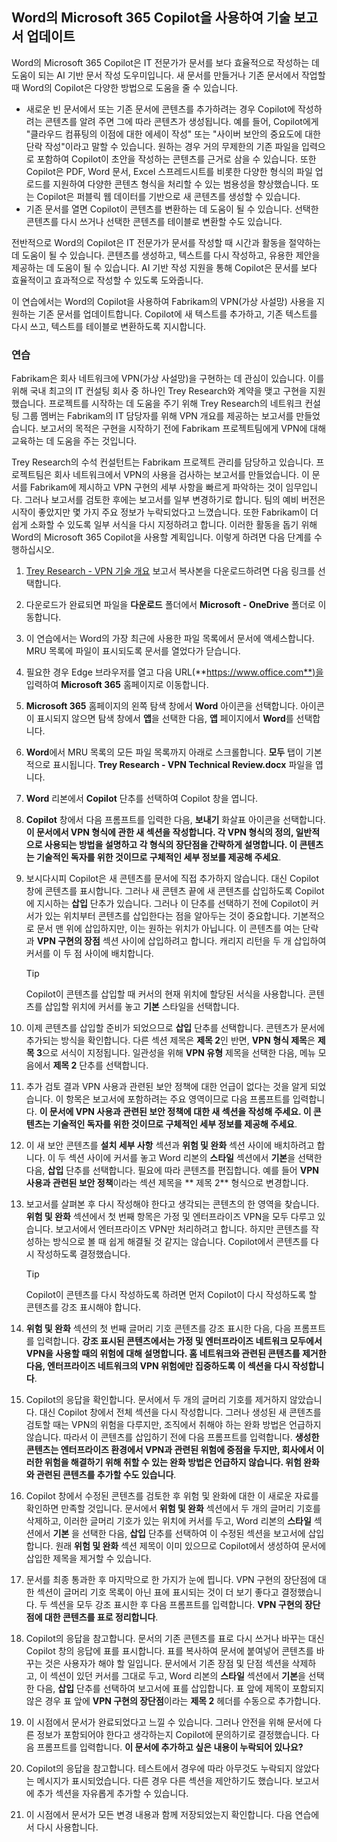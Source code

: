 
Word의 Microsoft 365 Copilot을 사용하여 기술 보고서 업데이트
---
Word의 Microsoft 365 Copilot은 IT 전문가가 문서를 보다 효율적으로 작성하는 데 도움이 되는 AI 기반 문서 작성 도우미입니다. 새 문서를 만들거나 기존 문서에서 작업할 때 Word의 Copilot은 다양한 방법으로 도움을 줄 수 있습니다.

- 새로운 빈 문서에서 또는 기존 문서에 콘텐츠를 추가하려는 경우 Copilot에 작성하려는 콘텐츠를 알려 주면 그에 따라 콘텐츠가 생성됩니다. 예를 들어, Copilot에게 "클라우드 컴퓨팅의 이점에 대한 에세이 작성" 또는 "사이버 보안의 중요도에 대한 단락 작성"이라고 말할 수 있습니다. 원하는 경우 거의 무제한의 기존 파일을 입력으로 포함하여 Copilot이 초안을 작성하는 콘텐츠를 근거로 삼을 수 있습니다. 또한 Copilot은 PDF, Word 문서, Excel 스프레드시트를 비롯한 다양한 형식의 파일 업로드를 지원하여 다양한 콘텐츠 형식을 처리할 수 있는 범용성을 향상했습니다. 또는 Copilot은 퍼블릭 웹 데이터를 기반으로 새 콘텐츠를 생성할 수 있습니다.
- 기존 문서를 열면 Copilot이 콘텐츠를 변환하는 데 도움이 될 수 있습니다. 선택한 콘텐츠를 다시 쓰거나 선택한 콘텐츠를 테이블로 변환할 수도 있습니다.

전반적으로 Word의 Copilot은 IT 전문가가 문서를 작성할 때 시간과 활동을 절약하는 데 도움이 될 수 있습니다. 콘텐츠를 생성하고, 텍스트를 다시 작성하고, 유용한 제안을 제공하는 데 도움이 될 수 있습니다. AI 기반 작성 지원을 통해 Copilot은 문서를 보다 효율적이고 효과적으로 작성할 수 있도록 도와줍니다.

이 연습에서는 Word의 Copilot을 사용하여 Fabrikam의 VPN(가상 사설망) 사용을 지원하는 기존 문서를 업데이트합니다. Copilot에 새 텍스트를 추가하고, 기존 텍스트를 다시 쓰고, 텍스트를 테이블로 변환하도록 지시합니다.

### 연습

Fabrikam은 회사 네트워크에 VPN(가상 사설망)을 구현하는 데 관심이 있습니다. 이를 위해 국내 최고의 IT 컨설팅 회사 중 하나인 Trey Research와 계약을 맺고 구현을 지원했습니다. 프로젝트를 시작하는 데 도움을 주기 위해 Trey Research의 네트워크 컨설팅 그룹 멤버는 Fabrikam의 IT 담당자를 위해 VPN 개요를 제공하는 보고서를 만들었습니다. 보고서의 목적은 구현을 시작하기 전에 Fabrikam 프로젝트팀에게 VPN에 대해 교육하는 데 도움을 주는 것입니다.

Trey Research의 수석 컨설턴트는 Fabrikam 프로젝트 관리를 담당하고 있습니다. 프로젝트팀은 회사 네트워크에서 VPN의 사용을 검사하는 보고서를 만들었습니다. 이 문서를 Fabrikam에 제시하고 VPN 구현의 세부 사항을 빠르게 파악하는 것이 임무입니다. 그러나 보고서를 검토한 후에는 보고서를 일부 변경하기로 합니다. 팀의 예비 버전은 시작이 좋았지만 몇 가지 주요 정보가 누락되었다고 느꼈습니다. 또한 Fabrikam이 더 쉽게 소화할 수 있도록 일부 서식을 다시 지정하려고 합니다. 이러한 활동을 돕기 위해 Word의 Microsoft 365 Copilot을 사용할 계획입니다. 이렇게 하려면 다음 단계를 수행하십시오.

1. [Trey Research - VPN 기술 개요](https://go.microsoft.com/fwlink/?linkid=2269129) 보고서 복사본을 다운로드하려면 다음 링크를 선택합니다.
1. 다운로드가 완료되면 파일을 **다운로드** 폴더에서 **Microsoft - OneDrive** 폴더로 이동합니다.
1. 이 연습에서는 Word의 가장 최근에 사용한 파일 목록에서 문서에 액세스합니다. MRU 목록에 파일이 표시되도록 문서를 열었다가 닫습니다. 
1. 필요한 경우 Edge 브라우저를 열고 다음 URL(**https://www.office.com**)을 입력하여 **Microsoft 365** 홈페이지로 이동합니다.  
1. **Microsoft 365** 홈페이지의 왼쪽 탐색 창에서 **Word** 아이콘을 선택합니다. 아이콘이 표시되지 않으면 탐색 창에서 **앱**을 선택한 다음, **앱** 페이지에서 **Word**를 선택합니다.
1. **Word**에서 MRU 목록의 모든 파일 목록까지 아래로 스크롤합니다. **모두** 탭이 기본적으로 표시됩니다. **Trey Research - VPN Technical Review.docx** 파일을 엽니다.
1. **Word** 리본에서 **Copilot** 단추를 선택하여 Copilot 창을 엽니다.
1. **Copilot** 창에서 다음 프롬프트를 입력한 다음, **보내기** 화살표 아이콘을 선택합니다. **이 문서에서 VPN 형식에 관한 새 섹션을 작성합니다. 각 VPN 형식의 정의, 일반적으로 사용되는 방법을 설명하고 각 형식의 장단점을 간략하게 설명합니다. 이 콘텐츠는 기술적인 독자를 위한 것이므로 구체적인 세부 정보를 제공해 주세요**.
1. 보시다시피 Copilot은 새 콘텐츠를 문서에 직접 추가하지 않습니다. 대신 Copilot 창에 콘텐츠를 표시합니다. 그러나 새 콘텐츠 끝에 새 콘텐츠를 삽입하도록 Copilot에 지시하는 **삽입** 단추가 있습니다. 그러나 이 단추를 선택하기 전에 Copilot이 커서가 있는 위치부터 콘텐츠를 삽입한다는 점을 알아두는 것이 중요합니다. 기본적으로 문서 맨 위에 삽입하지만, 이는 원하는 위치가 아닙니다. 이 콘텐츠를 여는 단락과 **VPN 구현의 장점** 섹션 사이에 삽입하려고 합니다. 캐리지 리턴을 두 개 삽입하여 커서를 이 두 점 사이에 배치합니다. 

    > [!TIP]
    > Copilot이 콘텐츠를 삽입할 때 커서의 현재 위치에 할당된 서식을 사용합니다. 콘텐츠를 삽입할 위치에 커서를 놓고 **기본** 스타일을 선택합니다.  

1. 이제 콘텐츠를 삽입할 준비가 되었으므로 **삽입** 단추를 선택합니다. 콘텐츠가 문서에 추가되는 방식을 확인합니다. 다른 섹션 제목은 **제목 2**인 반면, **VPN 형식 제목**은 **제목 3**으로 서식이 지정됩니다. 일관성을 위해 **VPN 유형** 제목을 선택한 다음, 메뉴 모음에서 **제목 2** 단추를 선택합니다. 
1. 추가 검토 결과 VPN 사용과 관련된 보안 정책에 대한 언급이 없다는 것을 알게 되었습니다. 이 항목은 보고서에 포함하려는 주요 영역이므로 다음 프롬프트를 입력합니다. **이 문서에 VPN 사용과 관련된 보안 정책에 대한 새 섹션을 작성해 주세요. 이 콘텐츠는 기술적인 독자를 위한 것이므로 구체적인 세부 정보를 제공해 주세요**.
1. 이 새 보안 콘텐츠를 **설치 세부 사항** 섹션과 **위험 및 완화** 섹션 사이에 배치하려고 합니다. 이 두 섹션 사이에 커서를 놓고 Word 리본의 **스타일** 섹션에서 **기본**을 선택한 다음, **삽입** 단추를 선택합니다. 필요에 따라 콘텐츠를 편집합니다. 예를 들어 **VPN 사용과 관련된 보안 정책**이라는 섹션 제목을 ** 제목 2** 형식으로 변경합니다.
1. 보고서를 살펴본 후 다시 작성해야 한다고 생각되는 콘텐츠의 한 영역을 찾습니다. **위험 및 완화** 섹션에서 첫 번째 항목은 가정 및 엔터프라이즈 VPN을 모두 다루고 있습니다. 보고서에서 엔터프라이즈 VPN만 처리하려고 합니다. 하지만 콘텐츠를 작성하는 방식으로 볼 때 쉽게 해결될 것 같지는 않습니다. Copilot에서 콘텐츠를 다시 작성하도록 결정했습니다.

    > [!TIP]
    >  Copilot이 콘텐츠를 다시 작성하도록 하려면 먼저 Copilot이 다시 작성하도록 할 콘텐츠를 강조 표시해야 합니다.

1. **위험 및 완화** 섹션의 첫 번째 글머리 기호 콘텐츠를 강조 표시한 다음, 다음 프롬프트를 입력합니다. **강조 표시된 콘텐츠에서는 가정 및 엔터프라이즈 네트워크 모두에서 VPN을 사용할 때의 위험에 대해 설명합니다. 홈 네트워크와 관련된 콘텐츠를 제거한 다음, 엔터프라이즈 네트워크의 VPN 위험에만 집중하도록 이 섹션을 다시 작성합니다**.
1. Copilot의 응답을 확인합니다. 문서에서 두 개의 글머리 기호를 제거하지 않았습니다. 대신 Copilot 창에서 전체 섹션을 다시 작성합니다. 그러나 생성된 새 콘텐츠를 검토할 때는 VPN의 위험을 다루지만, 조직에서 취해야 하는 완화 방법은 언급하지 않습니다. 따라서 이 콘텐츠를 삽입하기 전에 다음 프롬프트를 입력합니다. **생성한 콘텐츠는 엔터프라이즈 환경에서 VPN과 관련된 위험에 중점을 두지만, 회사에서 이러한 위험을 해결하기 위해 취할 수 있는 완화 방법은 언급하지 않습니다. 위험 완화와 관련된 콘텐츠를 추가할 수도 있습니다**. 
1. Copilot 창에서 수정된 콘텐츠를 검토한 후 위험 및 완화에 대한 이 새로운 자료를 확인하면 만족할 것입니다. 문서에서 **위험 및 완화** 섹션에서 두 개의 글머리 기호를 삭제하고, 이러한 글머리 기호가 있는 위치에 커서를 두고, Word 리본의 **스타일** 섹션에서 **기본** 을 선택한 다음, **삽입** 단추를 선택하여 이 수정된 섹션을 보고서에 삽입합니다. 원래 **위험 및 완화** 섹션 제목이 이미 있으므로 Copilot에서 생성하여 문서에 삽입한 제목을 제거할 수 있습니다. 
1. 문서를 최종 통과한 후 마지막으로 한 가지가 눈에 띕니다. VPN 구현의 장단점에 대한 섹션이 글머리 기호 목록이 아닌 표에 표시되는 것이 더 보기 좋다고 결정했습니다. 두 섹션을 모두 강조 표시한 후 다음 프롬프트를 입력합니다. **VPN 구현의 장단점에 대한 콘텐츠를 표로 정리합니다**.
1. Copilot의 응답을 참고합니다. 문서의 기존 콘텐츠를 표로 다시 쓰거나 바꾸는 대신 Copilot 창의 응답에 표를 표시합니다. 표를 복사하여 문서에 붙여넣어 콘텐츠를 바꾸는 것은 사용자가 해야 할 일입니다. 문서에서 기존 장점 및 단점 섹션을 삭제하고, 이 섹션이 있던 커서를 그대로 두고, Word 리본의 **스타일** 섹션에서 **기본**을 선택한 다음, **삽입** 단추를 선택하여 보고서에 표를 삽입합니다. 표 앞에 제목이 포함되지 않은 경우 표 앞에 **VPN 구현의 장단점**이라는 **제목 2** 헤더를 수동으로 추가합니다. 
1. 이 시점에서 문서가 완료되었다고 느낄 수 있습니다. 그러나 안전을 위해 문서에 다른 정보가 포함되어야 한다고 생각하는지 Copilot에 문의하기로 결정했습니다. 다음 프롬프트를 입력합니다. **이 문서에 추가하고 싶은 내용이 누락되어 있나요?**
1. Copilot의 응답을 참고합니다. 테스트에서 경우에 따라 아무것도 누락되지 않았다는 메시지가 표시되었습니다. 다른 경우 다른 섹션을 제안하기도 했습니다. 보고서에 추가 섹션을 자유롭게 추가할 수 있습니다. 
1. 이 시점에서 문서가 모든 변경 내용과 함께 저장되었는지 확인합니다. 다음 연습에서 다시 사용합니다.
